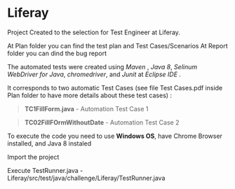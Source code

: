 # Liferay

Project Created to the selection for Test Engineer at Liferay.

At Plan folder you can find the test plan and Test Cases/Scenarios
At Report folder you can dind the bug report

The automated tests were created using *Maven* , *Java 8*, *Selinum WebDriver for Java*, *chromedriver*,  and *Junit*  at *Eclipse IDE* .

It corresponds to two automatic Test Cases (see file Test Cases.pdf inside Plan folder to have more details about these test cases) :

> **TC1FillForm.java** - Automation Test Case 1

> **TC02FillFOrmWithoutDate** - Automation Test Case 2

To execute the code you need to use **Windows OS**, have Chrome Browser installed, and Java 8 instaled

Import the project 

Execute TestRunner.java       -  Liferay/src/test/java/challenge/Liferay/TestRunner.java
